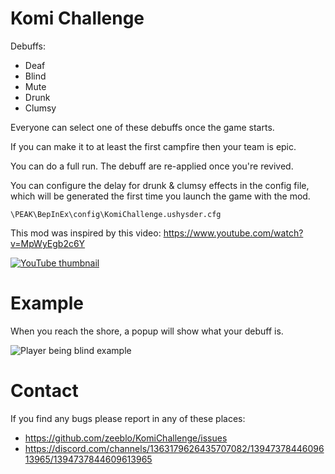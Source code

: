 # Komi Challenge

Debuffs:

- Deaf
- Blind
- Mute
- Drunk
- Clumsy

Everyone can select one of these debuffs once the game starts.

If you can make it to at least the first campfire then your team is epic.

You can do a full run. The debuff are re-applied once you're revived.

You can configure the delay for drunk & clumsy effects in the config file, which will be generated the first time you launch the game with the mod.

```\PEAK\BepInEx\config\KomiChallenge.ushysder.cfg```

This mod was inspired by this video: https://www.youtube.com/watch?v=MpWyEgb2c6Y


<a href="https://www.youtube.com/watch?v=MpWyEgb2c6Y">
<img src="https://i.imgur.com/091uDgr.jpeg" alt="YouTube thumbnail">
</a>


# Example

When you reach the shore, a popup will show what your debuff is.


<img src="https://i.imgur.com/BrQbmBo.png" alt="Player being blind example">




# Contact

If you find any bugs please report in any of these places:
- https://github.com/zeeblo/KomiChallenge/issues
- https://discord.com/channels/1363179626435707082/1394737844609613965/1394737844609613965
